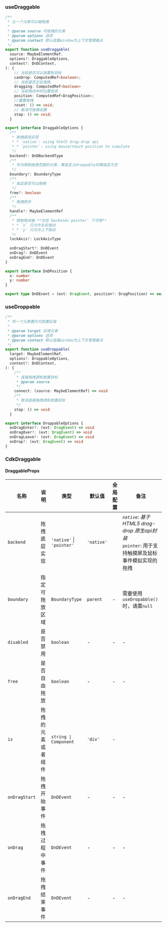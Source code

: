 
### useDraggable

```ts
/**
 * 让一个元素可以被拖拽
 *
 * @param source 可拖拽的元素
 * @param options 选项
 * @param context 默认挂载window为上下文管理载点
 */
export function useDraggable(
  source: MaybeElementRef,
  options?: DraggableOptions,
  context?: DnDContext,
): {
    // 当前是否可以放置到目标
    canDrop: ComputedRef<boolean>;
    // 当前是否正在拖拽
    dragging: ComputedRef<boolean>
    // 当前拖动中的位置信息
    position: ComputedRef<DragPosition>;
    //重置拖拽
    reset: () => void;
    // 取消可拖拽设置
    stop: () => void;
  }

export interface DraggableOptions {
  /**
   * 拖拽底层实现
   * * `native`: using html5 drag-drop api
   * * `pointer`: using mouse/touch position to simulate
   */
  backend?: DnDBackendType
  /**
   * 作为限制拖拽范围的元素，需自定义droppable时需指定为空
   */
  boundary?: BoundaryType
  /**
   * 指定是否可以拖拽
   */
  free?: boolean
  /**
   * 拖拽把手
   */
  handle?: MaybeElementRef
  /**
   * 限制拖动轴 **仅在 backend=`pointer` 下可用**
   * * `x` 只允许左右拖动
   * * `y` 只允许上下拖动
   */
  lockAxis?: LockAxisType
  
  onDragStart?: DnDEvent
  onDrag?: DnDEvent
  onDragEnd?: DnDEvent
}

export interface DnDPosition {
  x: number
  y: number
}

export type DnDEvent = (evt: DragEvent, position?: DragPosition) => void

```

### useDroppable

```ts
/**
 * 将一个元素置为可放置区域
 *
 * @param target 区域元素
 * @param options 选项
 * @param context 默认挂载window为上下文管理载点
 */
export function useDroppable(
  target: MaybeElementRef,
  options?: DroppableOptions,
  context?: DnDContext,
): {
    /**
     * 连接拖拽源和放置目标
     * @param source
     */
    connect: (source: MaybeElementRef) => void
    /**
     * 取消连接拖拽源和放置目标
     */
    stop: () => void
  }

export interface DroppableOptions {
  onDragEnter?: (evt: DragEvent) => void
  onDragOver?: (evt: DragEvent) => void
  onDragLeave?: (evt: DragEvent) => void
  onDrop?: (evt: DragEvent) => void
}
```

### CdkDraggable

#### DraggableProps

| 名称            | 说明        | 类型             | 默认值        | 全局配置     | 备注                           |
|---------------|-----------|----------------|------------|----------|------------------------------|
| `backend`     | 拖拽底层实现       | `'native'` \| `'pointer'`  | `'native'` |      | *`native`: 基于HTML5 drag-drop 原生api封装<br>*`pointer`: 用于支持触摸屏及鼠标事件模拟实现的拖拽                              |
| `boundary`    | 指定可拖放区域   | `BoundaryType` | `parent`   | -        | 需要使用`useDropabble()`时，请置`null` |
| `disabled`    | 是否禁用      | `boolean`      | -          | -        | -                            |
| `free`        | 是否自由拖放    | `boolean`      | -          | -        | -                            |
| `is`          | 拖拽的元素或者组件 | `string \| Component` | `'div'`  | -                            |
| `onDragStart` | 拖拽开始事件    | `DnDEvent`     | -          | -        | -                            |
| `onDrag`      | 拖拽过程中事件   | `DnDEvent`     | -          | -        | -                            |
| `onDragEnd`   | 拖拽结束事件    | `DnDEvent`     | -          | -        | -                            |
